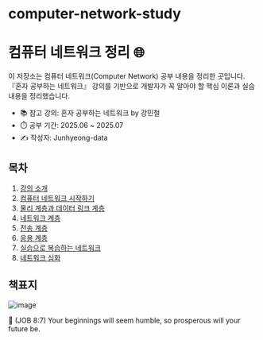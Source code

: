 # computer-network-study
# 컴퓨터 네트워크 정리 🌐

이 저장소는 컴퓨터 네트워크(Computer Network) 공부 내용을 정리한 곳입니다.  
『혼자 공부하는 네트워크』 강의를 기반으로 개발자가 꼭 알아야 할 핵심 이론과 실습 내용을 정리했습니다.

- 📚 참고 강의: 혼자 공부하는 네트워크 by 강민철
- ⏱️ 공부 기간: 2025.06 ~ 2025.07
- ✍️ 작성자: Junhyeong-data

## 목차
1. [강의 소개](./01_강의_소개/)
2. [컴퓨터 네트워크 시작하기](./02_컴퓨터_네트워크_시작하기/)
3. [물리 계층과 데이터 링크 계층](./03_물리_계층과_데이터_링크_계층/)
4. [네트워크 계층](./04_네트워크_계층/)
5. [전송 계층](./05_전송_계층/)
6. [응용 계층](./06_응용_계층/)
7. [실습으로 복습하는 네트워크](./07_실습으로_복습하는_네트워크/)
8. [네트워크 심화](./08_네트워크_심화/)

## 책표지
![image](https://github.com/user-attachments/assets/eb87d70b-11ae-4a20-b03a-221927b9590e)

🚀 (JOB 8:7) Your beginnings will seem humble,
    so prosperous will your future be.
